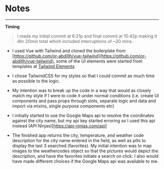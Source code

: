 # Notes

---

**Timing**

> I made my initial commit at 6:21p and final commit at 10:42p making it 4hr 20min total which included interruptions of ~20 mins.

- I used Vue with Tailwind and cloned the boilerplate from [https://github.com/or-abdillh/vue-tailwind](https://github.com/or-abdillh/vue-tailwind), some of the UI elements were started from templates at [Tailwind Elements](https://tailwind-elements.com/)

- I chose TailwindCSS for my styles so that I could commit as much time as possible to the logic.

- My intention was to break up the code in a way that would as closely match my style if I were to code it under normal conditions (i.e. create UI components and pass props through slots, separate logic and data and import via mixins, single purpose components etc)

- I initially started to use the Google Maps api to resolve the coordinates against the city name, but my api key started erroring so I used this api instead (API Ninjas)[https://api-ninjas.com/api]

- The finished app returns the city, temperature, and weather code description for the city name entered in the field, as well as pills to display the last 3 searched (favorites). My initial intention was to map images to the weathercodes object so that the pictures would depict the description, and have the favorites initiate a search on click. I also would have made different choices if the Google Maps api was available to me. 